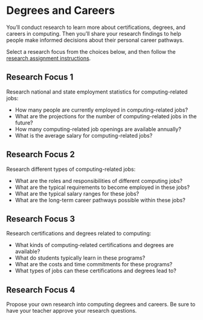 # Degrees and Careers

You’ll conduct research to learn more about certifications, degrees, and careers in computing. Then you’ll share your research findings to help people make informed decisions about their personal career pathways.

Select a research focus from the choices below, and then follow the [research assignment instructions](../research-assignment.md).

## Research Focus 1

Research national and state employment statistics for computing-related jobs:

* How many people are currently employed in computing-related jobs?
* What are the projections for the number of computing-related jobs in the future?
* How many computing-related job openings are available annually?
* What is the average salary for computing-related jobs?

## Research Focus 2

Research different types of computing-related jobs:

* What are the roles and responsibilities of different computing jobs?
* What are the typical requirements to become employed in these jobs?
* What are the typical salary ranges for these jobs?
* What are the long-term career pathways possible within these jobs?

## Research Focus 3

Research certifications and degrees related to computing:

* What kinds of computing-related certifications and degrees are available?
* What do students typically learn in these programs?
* What are the costs and time commitments for these programs?
* What types of jobs can these certifications and degrees lead to?

## Research Focus 4

Propose your own research into computing degrees and careers. Be sure to have your teacher approve your research questions.

